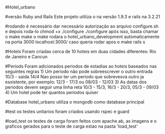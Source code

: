 #Hotel_urbano

#versão Ruby and Rails 
	Este projeto utiliza o na versão 1.9.3 e rails na 3.2.21

#rodando
	é necessário dar necessário autorização ao arquivo configure.sh e depois roda-lo
		chmod +x ./configure
		./configure
	após isso, basta chamar o make
		make
	o make rodara o hotel_urbano_development automaticamente na porta 3000
		localhost:3000/
	caso queria rodar apos o make
		rails s

#Hotels
	Foram criadas cerca de 10 hoteis em duas cidades diferentes: Rio de Janeiro e Cancun

#Periods
	Foram adicionados periodos de estadias ao hoteis baseados nas seguintes regras
		1) Um periodo não pode sobreescrever o outro
			entrada 10/3 - saida 14/4
			Nao posso ter um periodo que sobrevesva outro ja esxistente, por exemplo: 12/3 - 17/3 ou 08/03 - 12/03
		3) As datas dos periodos devem seguir uma linha reta
			10/3 - 15/3, 16/3 - 20/3, 05/3 - 09/03
		4) Um hotel pode ter quantos periodos quiser

#Database
	hotel_urbano utiliza o mongodb como database principal

#test
	os testes unitarios foram criados usando rspec e guard

#load_test
	os testes de carga foram feitos com apache ab, as imagens e o graficos gerados para o teste de carga estao na pasta 'load_test' 


